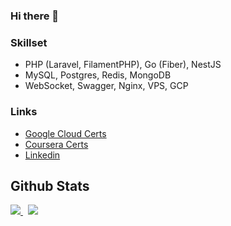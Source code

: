 ### Hi there 👋


### Skillset

- PHP (Laravel, FilamentPHP), Go (Fiber), NestJS
- MySQL, Postgres, Redis, MongoDB
- WebSocket, Swagger, Nginx, VPS, GCP

### Links

- [Google Cloud Certs](https://www.cloudskillsboost.google/public_profiles/96908bdb-d3ba-4e27-909c-f97ef86027b6/)
- [Coursera Certs](https://www.coursera.org/account/accomplishments/professional-cert/8F8V8SSL74LE/)
- [Linkedin](https://www.linkedin.com/in/lukman-ernandi/)

## Github Stats
<p align="left">
  <a href="https://github-readme-stats.vercel.app/api?username=Lukmanern">
    <img src="https://github-readme-stats.vercel.app/api?username=Lukmanern&hide_title=true&hide=stars&count_private=true&show_icons=true&border_radius=10&bg_color=21272e&title_color=4790f0&icon_color=4790f0&text_color=a8bac7&border_color=a8bac7" />
  </a>
  &nbsp
  <a href="https://github-readme-stats.vercel.app/api/top-langs/?username=Lukmanern">
    <img src="https://github-readme-stats.vercel.app/api/top-langs/?username=Lukmanern&hide=blade,shell&langs_count=4&layout=compact&card_width=230&border_radius=10&bg_color=21272e&title_color=4790f0&text_color=a8bac7&border_color=a8bac7" />
  </a>
</p>
